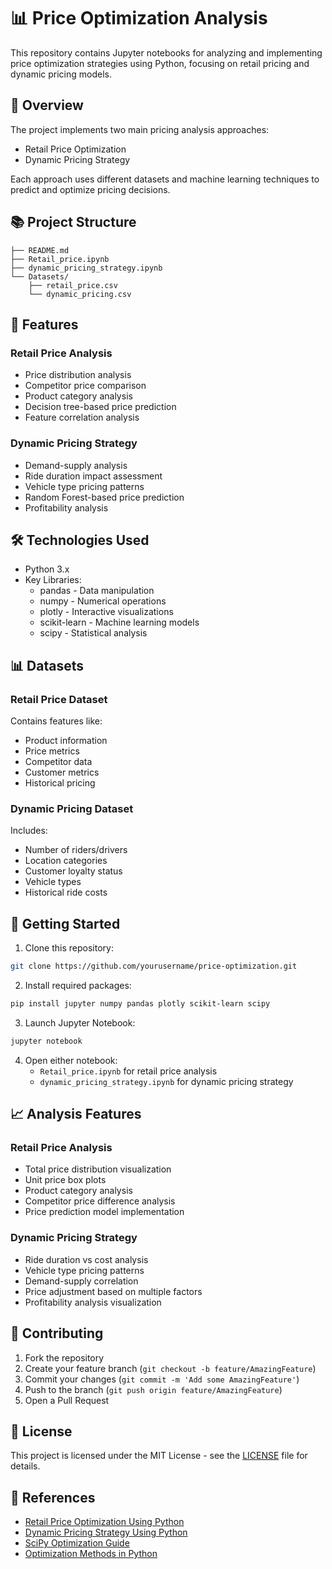 # 📊 Price Optimization Analysis

This repository contains Jupyter notebooks for analyzing and implementing price optimization strategies using Python, focusing on retail pricing and dynamic pricing models.

## 📝 Overview

The project implements two main pricing analysis approaches:
- Retail Price Optimization
- Dynamic Pricing Strategy

Each approach uses different datasets and machine learning techniques to predict and optimize pricing decisions.

## 📚 Project Structure

```
├── README.md
├── Retail_price.ipynb
├── dynamic_pricing_strategy.ipynb
└── Datasets/
    ├── retail_price.csv
    └── dynamic_pricing.csv
```

## 🎯 Features

### Retail Price Analysis
- Price distribution analysis
- Competitor price comparison
- Product category analysis
- Decision tree-based price prediction
- Feature correlation analysis

### Dynamic Pricing Strategy
- Demand-supply analysis
- Ride duration impact assessment
- Vehicle type pricing patterns
- Random Forest-based price prediction
- Profitability analysis

## 🛠️ Technologies Used

- Python 3.x
- Key Libraries:
  - pandas - Data manipulation
  - numpy - Numerical operations
  - plotly - Interactive visualizations
  - scikit-learn - Machine learning models
  - scipy - Statistical analysis

## 📊 Datasets

### Retail Price Dataset
Contains features like:
- Product information
- Price metrics
- Competitor data
- Customer metrics
- Historical pricing

### Dynamic Pricing Dataset
Includes:
- Number of riders/drivers
- Location categories
- Customer loyalty status
- Vehicle types
- Historical ride costs

## 🚀 Getting Started

1. Clone this repository:
```bash
git clone https://github.com/yourusername/price-optimization.git
```

2. Install required packages:
```bash
pip install jupyter numpy pandas plotly scikit-learn scipy
```

3. Launch Jupyter Notebook:
```bash
jupyter notebook
```

4. Open either notebook:
   - `Retail_price.ipynb` for retail price analysis
   - `dynamic_pricing_strategy.ipynb` for dynamic pricing strategy

## 📈 Analysis Features

### Retail Price Analysis
- Total price distribution visualization
- Unit price box plots
- Product category analysis
- Competitor price difference analysis
- Price prediction model implementation

### Dynamic Pricing Strategy
- Ride duration vs cost analysis
- Vehicle type pricing patterns
- Demand-supply correlation
- Price adjustment based on multiple factors
- Profitability analysis visualization

## 🤝 Contributing

1. Fork the repository
2. Create your feature branch (`git checkout -b feature/AmazingFeature`)
3. Commit your changes (`git commit -m 'Add some AmazingFeature'`)
4. Push to the branch (`git push origin feature/AmazingFeature`)
5. Open a Pull Request

## 📄 License

This project is licensed under the MIT License - see the [LICENSE](LICENSE) file for details.

## 🔗 References

- [Retail Price Optimization Using Python](https://thecleverprogrammer.com/2023/04/17/retail-price-optimization-using-python/)
- [Dynamic Pricing Strategy Using Python](https://thecleverprogrammer.com/2023/06/26/dynamic-pricing-strategy-using-python/)
- [SciPy Optimization Guide](https://docs.scipy.org/doc/scipy/reference/tutorial/optimize.html)
- [Optimization Methods in Python](https://docs.scipy.org/doc/scipy/reference/optimize.html)